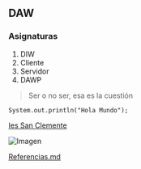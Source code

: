 ## DAW

### Asignaturas

1. DIW
2. Cliente
3. Servidor
4. DAWP

> Ser o no ser, esa es la cuestión

~~~
System.out.println("Hola Mundo"); 
~~~

[Ies San Clemente](https://www.iessanclemente.net/)

![Imagen](https://www.google.com/url?sa=i&url=https%3A%2F%2Fgaticosymonetes.com%2Fdiseno-y-desarrollo-de-aplicaciones-web%2F&psig=AOvVaw3CBn9xJ7nUQWYVmZZIxpc0&ust=1615307532252000&source=images&cd=vfe&ved=0CAIQjRxqFwoTCMiq8c-Poe8CFQAAAAAdAAAAABAD)

[Referencias.md]()
